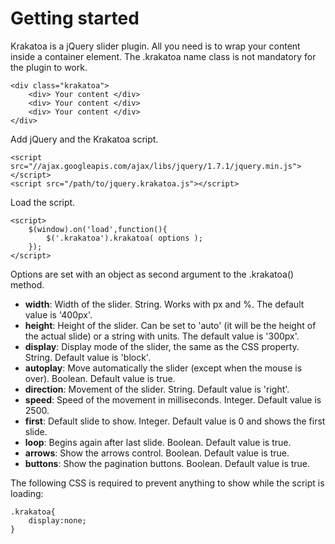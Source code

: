 Getting started
=========================

Krakatoa is a jQuery slider plugin. All you need is to wrap your content inside a container element. The .krakatoa name class is not mandatory for the plugin to work.

	<div class="krakatoa">
		<div> Your content </div>
		<div> Your content </div>
		<div> Your content </div>
	</div>

Add jQuery and the Krakatoa script.

	<script src="//ajax.googleapis.com/ajax/libs/jquery/1.7.1/jquery.min.js"></script>
	<script src="/path/to/jquery.krakatoa.js"></script>

Load the script.

	<script>
		$(window).on('load',function(){
			$('.krakatoa').krakatoa( options );
		});
	</script>

Options are set with an object as second argument to the .krakatoa() method.

* **width**: Width of the slider. String. Works with px and %. The default value is '400px'.
* **height**: Height of the slider. Can be set to 'auto' (it will be the height of the actual slide) or a string with units. The default value is '300px'.
* **display**: Display mode of the slider, the same as the CSS property. String. Default value is 'block'.
* **autoplay**: Move automatically the slider (except when the mouse is over). Boolean. Default value is true.
* **direction**: Movement of the slider. String. Default value is 'right'.
* **speed**: Speed of the movement in milliseconds. Integer. Default value is 2500.
* **first**: Default slide to show. Integer. Default value is 0 and shows the first slide.
* **loop**: Begins again after last slide. Boolean. Default value is true.
* **arrows**: Show the arrows control. Boolean. Default value is true.
* **buttons**: Show the pagination buttons. Boolean. Default value is true.

The following CSS is required to prevent anything to show while the script is loading:

	.krakatoa{
		display:none;
	}